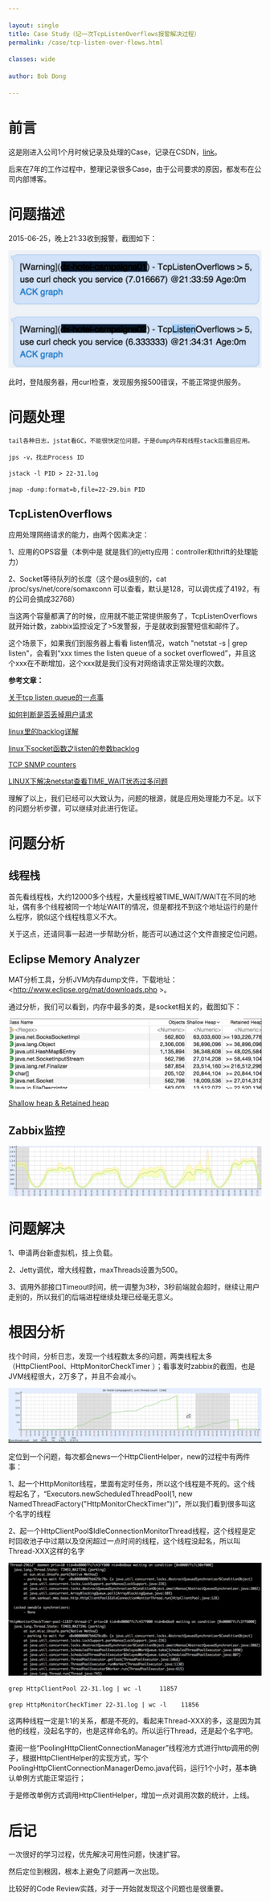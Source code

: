```yaml
---

layout: single
title: Case Study（记一次TcpListenOverflows报警解决过程）
permalink: /case/tcp-listen-over-flows.html

classes: wide

author: Bob Dong

---
```


# 前言

这是刚进入公司1个月时候记录及处理的Case，记录在CSDN，[link](https://blog.csdn.net/puma_dong/article/details/46669499)。

后来在7年的工作过程中，整理记录很多Case，由于公司要求的原因，都发布在公司内部博客。

# 问题描述

2015-06-25，晚上21:33收到报警，截图如下：

![tcp-listen-over-flows](images/java-tcp-listen-over-flows-1.png)

此时，登陆服务器，用curl检查，发现服务报500错误，不能正常提供服务。

# 问题处理

```
tail各种日志，jstat看GC，不能很快定位问题，于是dump内存和线程stack后重启应用。

jps -v，找出Process ID

jstack -l PID > 22-31.log

jmap -dump:format=b,file=22-29.bin PID
```

## TcpListenOverflows


应用处理网络请求的能力，由两个因素决定：

1、应用的OPS容量（本例中是 就是我们的jetty应用：controller和thrift的处理能力）

2、Socket等待队列的长度（这个是os级别的，cat  /proc/sys/net/core/somaxconn 可以查看，默认是128，可以调优成了4192，有的公司会搞成32768）

当这两个容量都满了的时候，应用就不能正常提供服务了，TcpListenOverflows就开始计数，zabbix监控设定了>5发警报，于是就收到报警短信和邮件了。

这个场景下，如果我们到服务器上看看 listen情况，watch "netstat -s | grep listen"，会看到“xxx times the listen queue of a socket overflowed”，并且这个xxx在不断增加，这个xxx就是我们没有对网络请求正常处理的次数。

**参考文章：**

[关于tcp listen queue的一点事](http://www.douban.com/note/178129553/)

[如何判断是否丢掉用户请求](http://blog.sina.com.cn/s/blog_5374d6e30101lex3.html)

[linux里的backlog详解](http://blog.csdn.net/raintungli/article/details/37913765)

[linux下socket函数之listen的参数backlog](http://www.2cto.com/os/201207/139524.html)

[TCP SNMP counters](http://blog.chinaunix.net/uid-20695170-id-3073945.html)

[LINUX下解决netstat查看TIME_WAIT状态过多问题](http://www.itokit.com/2012/0516/73950.html)

理解了以上，我们已经可以大致认为，问题的根源，就是应用处理能力不足。以下的问题分析步骤，可以继续对此进行佐证。

# 问题分析

## 线程栈

首先看线程栈，大约12000多个线程，大量线程被TIME_WAIT/WAIT在不同的地址，偶有多个线程被同一个地址WAIT的情况，但是都找不到这个地址运行的是什么程序，貌似这个线程栈意义不大。

关于这点，还请同事一起进一步帮助分析，能否可以通过这个文件直接定位问题。

## Eclipse Memory Analyzer

MAT分析工具，分析JVM内存dump文件，下载地址： <http://www.eclipse.org/mat/downloads.php >。

通过分析，我们可以看到，内存中最多的类，是socket相关的，截图如下：

![tcp-listen-over-flows](images/java-tcp-listen-over-flows-2.png)

[Shallow heap & Retained heap](http://bjyzxxds.iteye.com/blog/1532937)

## Zabbix监控

![tcp-listen-over-flows](images/java-tcp-listen-over-flows-3.png)

# 问题解决


1、申请两台新虚拟机，挂上负载。

2、Jetty调优，增大线程数，maxThreads设置为500。

3、调用外部接口Timeout时间，统一调整为3秒，3秒前端就会超时，继续让用户走别的，所以我们的后端进程继续处理已经毫无意义。

# 根因分析

找个时间，分析日志，发现一个线程数太多的问题，两类线程太多（HttpClientPool、HttpMonitorCheckTimer ）；看事发时zabbix的截图，也是JVM线程很大，2万多了，并且不会减小。

![tcp-listen-over-flows](images/java-tcp-listen-over-flows-4.png)

定位到一个问题，每次都会news一个HttpClientHelper，new的过程中有两件事：

1、起一个HttpMonitor线程，里面有定时任务，所以这个线程是不死的。这个线程起名了，“Executors.newScheduledThreadPool(1, new NamedThreadFactory("HttpMonitorCheckTimer"))”，所以我们看到很多叫这个名字的线程

2、起一个HttpClientPool$IdleConnectionMonitorThread线程，这个线程是定时回收池子中过期以及空闲超过一点时间的线程，这个线程没起名，所以叫Thread-XXX这样的名字

![tcp-listen-over-flows](images/java-tcp-listen-over-flows-5.png)

```
grep HttpClientPool 22-31.log | wc -l     11857

grep HttpMonitorCheckTimer 22-31.log | wc -l    11856
```

这两种线程一定是1:1的关系，都是不死的。看起来Thread-XXX的多，这是因为其他的线程，没起名字的，也是这样命名的。所以运行Thread，还是起个名字吧。

查阅一些“PoolingHttpClientConnectionManager”线程池方式进行http调用的例子，根据HttpClientHelper的实现方式，写个PoolingHttpClientConnectionManagerDemo.java代码，运行1个小时，基本确认单例方式能正常运行；

于是修改单例方式调用HttpClientHelper，增加一点对调用次数的统计，上线。

# 后记

一次很好的学习过程，优先解决可用性问题，快速扩容。

然后定位到根因，根本上避免了问题再一次出现。

比较好的Code Review实践，对于一开始就发现这个问题也是很重要。